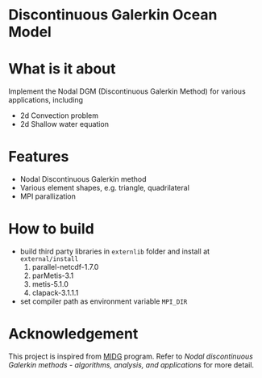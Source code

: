 # Discontinuous Galerkin Ocean Model

# What is it about

Implement the Nodal DGM (Discontinuous Galerkin Method) for various applications, including

* 2d Convection problem
* 2d Shallow water equation

# Features

* Nodal Discontinuous Galerkin method
* Various element shapes, e.g. triangle, quadrilateral
* MPI parallization

# How to build


* build third party libraries in `externlib` folder and install at `external/install`
    1. parallel-netcdf-1.7.0
    2. parMetis-3.1
    3. metis-5.1.0
    4. clapack-3.1.1.1
* set compiler path as environment variable `MPI_DIR`

# Acknowledgement

This project is inspired from [MIDG](http://www.caam.rice.edu/~timwar/RMMC/MIDG.html) program.
Refer to *Nodal discontinuous Galerkin methods - algorithms, analysis, and applications* for more detail.
